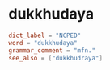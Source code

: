 # dukkhudaya

``` toml
dict_label = "NCPED"
word = "dukkhudaya"
grammar_comment = "mfn."
see_also = ["dukkhudraya"]
```


